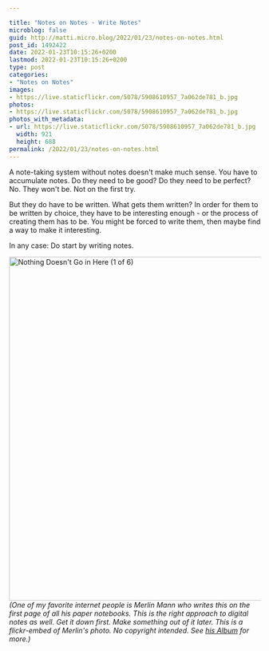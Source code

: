 ```yaml
---

title: "Notes on Notes - Write Notes"
microblog: false
guid: http://matti.micro.blog/2022/01/23/notes-on-notes.html
post_id: 1492422
date: 2022-01-23T10:15:26+0200
lastmod: 2022-01-23T10:15:26+0200
type: post
categories:
- "Notes on Notes"
images:
- https://live.staticflickr.com/5078/5908610957_7a062de781_b.jpg
photos:
- https://live.staticflickr.com/5078/5908610957_7a062de781_b.jpg
photos_with_metadata:
- url: https://live.staticflickr.com/5078/5908610957_7a062de781_b.jpg
  width: 921
  height: 688
permalink: /2022/01/23/notes-on-notes.html
---
```

A note-taking system without notes doesn't make much sense. You have to accumulate notes. Do they need to be good? Do they need to be perfect? No. They won't be. Not on the first try.

But they do have to be written. What gets them written? In order for them to be written by choice, they have to be interesting enough - or the process of creating them has to be. You might be forced to write them, then maybe find a way to make it interesting.

In any case: Do start by writing notes.

<a data-flickr-embed="true" href="https://www.flickr.com/photos/merlin/5908610957/in/album-72157627131280234/" title="Nothing Doesn't Go in Here (1 of 6)"><img src="https://live.staticflickr.com/5078/5908610957_7a062de781_b.jpg" width="921" height="688" alt="Nothing Doesn't Go in Here (1 of 6)"></a><script async src="//embedr.flickr.com/assets/client-code.js" charset="utf-8"></script>
*(One of my favorite internet people is Merlin Mann who writes this on the first page of all his paper notebooks. This is the right approach to digital notes as well. Get it down first. Make something out of it later. This is a flickr-embed of Merlin's photo. No copyright intended. See [his Album](https://www.flickr.com/photos/merlin/5908610957/in/album-72157627131280234/) for more.)*
